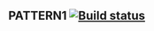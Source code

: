 ## PATTERN1 [![Build status](https://ci.appveyor.com/api/projects/status/aevyjbhxa9tv8ijv?svg=true)](https://ci.appveyor.com/project/greyear/patterns-task1)